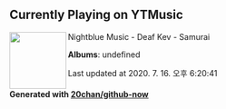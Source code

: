 ## Currently Playing on YTMusic

[<img align="left" width="100" src="https://i.ytimg.com/vi/N9ygEiWpM5U/sddefault.jpg?sqp=-oaymwEWCJADEOEBIAQqCghqEJQEGHgg6AJIWg&rs">](https://music.youtube.com/channel/UCe55Gy-hFDvLZp8C8BZhBnw)

Nightblue Music - Deaf Kev - Samurai

**Albums**: undefined

Last updated at 2020. 7. 16. 오후 6:20:41

#### Generated with [20chan/github-now](https://github.com/20chan/github-now)


<!--
**20chan/20chan** is a ✨ _special_ ✨ repository because its `README.md` (this file) appears on your GitHub profile.

Here are some ideas to get you started:

- 🔭 I’m currently working on ...
- 🌱 I’m currently learning ...
- 👯 I’m looking to collaborate on ...
- 🤔 I’m looking for help with ...
- 💬 Ask me about ...
- 📫 How to reach me: ...
- 😄 Pronouns: ...
- ⚡ Fun fact: ...
-->
